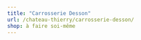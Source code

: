 ```yaml
---
title: "Carrosserie Desson"
url: /chateau-thierry/carrosserie-desson/
shop: à faire soi-même
---
```

